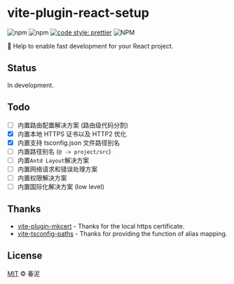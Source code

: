 # vite-plugin-react-setup

![npm](https://img.shields.io/npm/v/vite-plugin-react-setup?color=%23cb3837&style=flat-square) ![npm](https://img.shields.io/npm/dm/vite-plugin-react-setup?color=yellow&style=flat-square) [![code style: prettier](https://img.shields.io/badge/code_style-prettier-ff69b4.svg?style=flat-square)](https://github.com/prettier/prettier) ![NPM](https://img.shields.io/npm/l/vite-plugin-react-setup?style=flat-square)

🚀 Help to enable fast development for your React project.

## Status

In development.

## Todo

- [ ] 内置路由配置解决方案 (路由级代码分割)
- [x] 内置本地 HTTPS 证书以及 HTTP2 优化
- [x] 内置支持 tsconfig.json 文件路径别名
- [ ] 内置路径别名 (`@ -> project/src`)
- [ ] 内置`Antd Layout`解决方案
- [ ] 内置网络请求和错误处理方案
- [ ] 内置权限解决方案
- [ ] 内置国际化解决方案 (low level)

## Thanks

- [vite-plugin-mkcert]() - Thanks for the local https certificate.
- [vite-tsconfig-paths]() - Thanks for providing the function of alias mapping.

## License

[MIT](./LICENSE) ©️ 春泥
